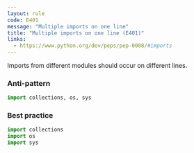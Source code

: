 ```yaml
---
layout: rule
code: E401
message: "Multiple imports on one line"
title: "Multiple imports on one line (E401)"
links:
  - https://www.python.org/dev/peps/pep-0008/#imports
---
```


Imports from different modules should occur on different lines.

### Anti-pattern

```python
import collections, os, sys
```

### Best practice

```python
import collections
import os
import sys
```
